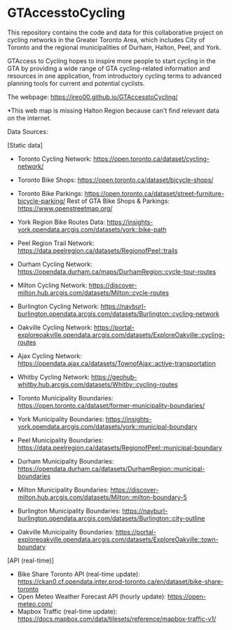 # GTAccesstoCycling

This repository contains the code and data for this collaborative project on cycling networks in the Greater Toronto Area, which includes City of Toronto and the regional municipalities of Durham, Halton, Peel, and York.

GTAccess to Cycling hopes to inspire more people to start cycling in the GTA by providing a wide range of GTA cycling-related information and resources in one application, from introductory cycling terms to advanced planning tools for current and potential cyclists.

The webpage: https://ireo00.github.io/GTAccesstoCycling/

*This web map is missing Halton Region because can't find relevant data on the internet.

Data Sources:

[Static data]
- Toronto Cycling Network: https://open.toronto.ca/dataset/cycling-network/
- Toronto Bike Shops: https://open.toronto.ca/dataset/bicycle-shops/
- Toronto Bike Parkings: https://open.toronto.ca/dataset/street-furniture-bicycle-parking/
Rest of GTA Bike Shops & Parkings: https://www.openstreetmap.org/
- York Region Bike Routes Data: https://insights-york.opendata.arcgis.com/datasets/york::bike-path
- Peel Region Trail Network: https://data.peelregion.ca/datasets/RegionofPeel::trails
- Durham Cycling Network: https://opendata.durham.ca/maps/DurhamRegion::cycle-tour-routes
- Milton Cycling Network: https://discover-milton.hub.arcgis.com/datasets/Milton::cycle-routes
- Burlington Cycling Network: https://navburl-burlington.opendata.arcgis.com/datasets/Burlington::cycling-network
- Oakville Cycling Network: https://portal-exploreoakville.opendata.arcgis.com/datasets/ExploreOakville::cycling-routes
- Ajax Cycling Network: https://opendata.ajax.ca/datasets/TownofAjax::active-transportation
- Whitby Cycling Network: https://geohub-whitby.hub.arcgis.com/datasets/Whitby::cycling-routes

- Toronto Municipality Boundaries: https://open.toronto.ca/dataset/former-municipality-boundaries/
- York Municipality Boundaries: https://insights-york.opendata.arcgis.com/datasets/york::municipal-boundary
- Peel Municipality Boundaries: https://data.peelregion.ca/datasets/RegionofPeel::municipal-boundary
- Durham Municipality Boundaries: https://opendata.durham.ca/datasets/DurhamRegion::municipal-boundaries
- Milton Municipality Boundaries: https://discover-milton.hub.arcgis.com/datasets/Milton::milton-boundary-5
- Burlington Municipality Boundaries: https://navburl-burlington.opendata.arcgis.com/datasets/Burlington::city-outline
- Oakville Municipality Boundaries: https://portal-exploreoakville.opendata.arcgis.com/datasets/ExploreOakville::town-boundary

[API (real-time)]
- Bike Share Toronto API (real-time update): https://ckan0.cf.opendata.inter.prod-toronto.ca/en/dataset/bike-share-toronto
- Open Meteo Weather Forecast API (hourly update): https://open-meteo.com/
- Mapbox Traffic (real-time update): https://docs.mapbox.com/data/tilesets/reference/mapbox-traffic-v1/